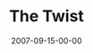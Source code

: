 ---
layout: message
category: message
series: "Love Sex"
title: "The Twist"
date: 2007-09-15-00-00
message_id: 1
audio: "http://s3.amazonaws.com/crossroads-media/messages/audio/Love_Sex_02_The_Twist_09_16_07_B_Wells.mp3"
audio-duration: "43:01"
tag: 
 - test
 - flv
 - marriage
 - wells
 - dating
explicit: false
---